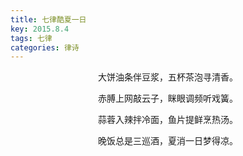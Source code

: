 ```yaml
---
title: 七律酷夏一日
key: 2015.8.4
tags: 七律
categories: 律诗
---
```


<p align="center">大饼油条伴豆浆，五杯茶泡寻清香。
</p>
<p align="center">赤膊上网敲云子，眯眼调频听戏簧。
</p>
<p align="center">蒜蓉入辣拌冷面，鱼片提鲜烹热汤。
</p>
<p align="center">晚饭总是三巡酒，夏消一日梦得凉。
</p>
